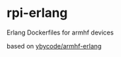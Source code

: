 # rpi-erlang
 Erlang Dockerfiles for armhf devices

based on [ybycode/armhf-erlang](https://github.com/ybycode/armhf-erlang/blob/19.0/Dockerfile)
